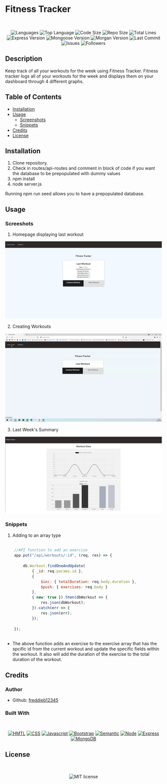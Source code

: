 # Fitness Tracker

</br>
<p align="center">
    <img src="https://img.shields.io/github/languages/count/freddieb12345/FitnessTracker?style=for-the-badge" alt="Languages" />
    <img src="https://img.shields.io/github/languages/top/freddieb12345/FitnessTracker?style=for-the-badge" alt="Top Language" />
    <img src="https://img.shields.io/github/languages/code-size/freddieb12345/FitnessTracker?style=for-the-badge" alt="Code Size" />
    <img src="https://img.shields.io/github/repo-size/freddieb12345/FitnessTracker?style=for-the-badge" alt="Repo Size" />   
    <img src="https://img.shields.io/tokei/lines/github/freddieb12345/FitnessTracker?style=for-the-badge" alt="Total Lines" />
    <img src="https://img.shields.io/github/package-json/dependency-version/freddieb12345/FitnessTracker/express?style=for-the-badge" alt="Express Version" />
    <img src="https://img.shields.io/github/package-json/dependency-version/freddieb12345/FitnessTracker/mongoose?style=for-the-badge" alt="Mongoose Version" />
    <img src="https://img.shields.io/github/package-json/dependency-version/freddieb12345/FitnessTracker/morgan?style=for-the-badge" alt="Morgan Version" />
    <img src="https://img.shields.io/github/last-commit/freddieb12345/FitnessTracker?style=for-the-badge" alt="Last Commit" />  
    <img src="https://img.shields.io/github/issues/freddieb12345/FitnessTracker?style=for-the-badge" alt="Issues" />  
    <img src="https://img.shields.io/github/followers/freddieb12345?style=social" alt="Followers" />  
</p>


## Description

Keep track of all your workouts for the week using Fitness Tracker. Fitness tracker logs all of your workouts for the week and displays them on your dashboard through 4 different graphs.

## Table of Contents

* [Installation](#installation)
* [Usage](#usage)
    * [Screenshots](#screenshots)
    * [Snippets](#snippets)
* [Credits](#credits)
* [License](#license)

## Installation

1. Clone repository. 
2. Check in routes/api-routes and comment in block of code if you want the database to be prepopulated with dummy values
3. npm install
4. node server.js

Running npm run seed allows you to have a prepopulated database.

<!-- <p align="center">
    <a href="https://track-your-fitness.herokuapp.com/"><img src="https://img.shields.io/badge/-👉 See Live Site-success?style=for-the-badge"  alt="Live Site" /></a>
</p> -->


## Usage

### Screeshots

1. Homepage displaying last workout

![Site](public/assets/homepage.png)

2. Creating Workouts

![Site](public/assets/walkthrough.gif)


3. Last Week's Summary

![Site](public/assets/dashboard.png)

### Snippets


1. Adding to an array type

```javascript

    //API function to add an exercise
    app.put("/api/workouts/:id", (req, res) => {

        db.Workout.findOneAndUpdate(
            { _id: req.params.id },
            {
                $inc: { totalDuration: req.body.duration },
                $push: { exercises: req.body }
            },
            { new: true }).then(dbWorkout => {
                res.json(dbWorkout);
            }).catch(err => {
                res.json(err);
            });

    });
    
```
* The above function adds an exercise to the exercise array that has the spcific id from the current workout and update the specific fields within the workout. It also will add the duration of the exercise to the total duration of the workout.

## Credits

### Author

- Github: [freddieb12345](https://www.github.com/freddieb12345)

### Built With

</br>
<p align="center">
    <a href="https://developer.mozilla.org/en-US/docs/Web/HTML"><img src="https://img.shields.io/badge/-HTML-orange?style=for-the-badge"  alt="HMTL" /></a>
    <a href="https://developer.mozilla.org/en-US/docs/Web/CSS"><img src="https://img.shields.io/badge/-CSS-blue?style=for-the-badge" alt="CSS" /></a>
    <a href="https://www.javascript.com/"><img src="https://img.shields.io/badge/-Javascript-yellow?style=for-the-badge" alt="Javascript" /></a>
    <a href="https://getbootstrap.com/"><img src="https://img.shields.io/badge/-Bootstrap-blueviolet?style=for-the-badge" alt="Bootstrap" /></a>
    <a href="https://getbootstrap.com/"><img src="https://img.shields.io/badge/-Semantic-blueviolet?style=for-the-badge" alt="Semantic" /></a>
    <a href="https://nodejs.org/en/"><img src="https://img.shields.io/badge/-Node-orange?style=for-the-badge" alt="Node" /></a>
    <a href="https://www.npmjs.com/package/express"><img src="https://img.shields.io/badge/-Express-blue?style=for-the-badge" alt="Express" /></a>
    <a href="https://www.mongodb.com/"><img src="https://img.shields.io/badge/-MongoDB-blue?style=for-the-badge" alt="MongoDB" /></a>
</p>

## License


</br>
<p align="center">
    <img align="center" src="https://img.shields.io/github/license/freddieb12345/FitnessTracker?style=for-the-badge" alt="MIT license" />
</p>
